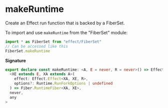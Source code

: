 # makeRuntime

Create an Effect run function that is backed by a FiberSet.

To import and use `makeRuntime` from the "FiberSet" module:

```ts
import * as FiberSet from "effect/FiberSet"
// Can be accessed like this
FiberSet.makeRuntime
```

**Signature**

```ts
export declare const makeRuntime: <A, E = never, R = never>() => Effect.Effect<
  <XE extends E, XA extends A>(
    effect: Effect.Effect<XA, XE, R>,
    options?: Runtime.RunForkOptions | undefined
  ) => Fiber.RuntimeFiber<XA, XE>,
  never,
  any
>
```
